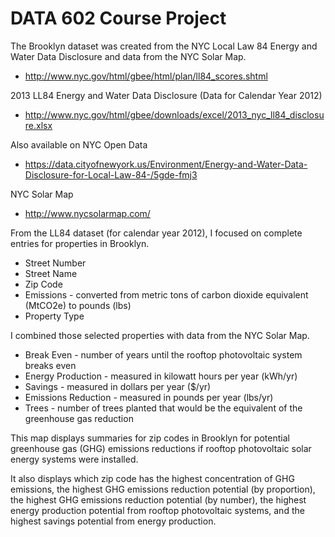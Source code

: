 # DATA 602 Course Project

The Brooklyn dataset was created from the NYC Local Law 84 Energy and Water Data Disclosure and data from the NYC Solar Map.
* http://www.nyc.gov/html/gbee/html/plan/ll84_scores.shtml

2013 LL84 Energy and Water Data Disclosure (Data for Calendar Year 2012)
* http://www.nyc.gov/html/gbee/downloads/excel/2013_nyc_ll84_disclosure.xlsx

Also available on NYC Open Data
* https://data.cityofnewyork.us/Environment/Energy-and-Water-Data-Disclosure-for-Local-Law-84-/5gde-fmj3

NYC Solar Map
* http://www.nycsolarmap.com/

From the LL84 dataset (for calendar year 2012), I focused on complete entries for properties in Brooklyn.

* Street Number
* Street Name
* Zip Code
* Emissions - converted from metric tons of carbon dioxide equivalent (MtCO2e) to pounds (lbs)
* Property Type

I combined those selected properties with data from the NYC Solar Map.

* Break Even - number of years until the rooftop photovoltaic system breaks even
* Energy Production - measured in kilowatt hours per year (kWh/yr) 
* Savings - measured in dollars per year ($/yr)
* Emissions Reduction - measured in pounds per year (lbs/yr)
* Trees - number of trees planted that would be the equivalent of the greenhouse gas reduction

This map displays summaries for zip codes in Brooklyn for potential greenhouse gas (GHG) emissions 
reductions if rooftop photovoltaic solar energy systems were installed.

It also displays which zip code has the highest concentration of GHG emissions, the highest GHG
emissions reduction potential (by proportion), the highest GHG emissions reduction potential
(by number), the highest energy production potential from rooftop photovoltaic systems, and
the highest savings potential from energy production.






